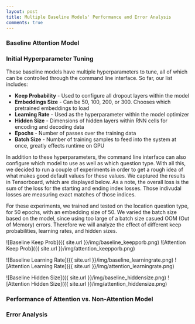 ```yaml
---
layout: post
title: Multiple Baseline Models' Performance and Error Analysis
comments: true
---
```


### [](#header-3)Baseline Attention Model

### [](#header-3)Initial Hyperparameter Tuning

These baseline models have multiple hyperparameters to tune, all of which can be controlled through the command line interface. So far, our list includes:

- **Keep Probability** - Used to configure all dropout layers within the model
- **Embeddings Size** - Can be 50, 100, 200, or 300. Chooses which pretrained embeddings to load
- **Learning Rate** - Used as the hyperparameter within the model optimizer
- **Hidden Size** - Dimensions of hidden layers within RNN cells for encoding and decoding data
- **Epochs** - Number of passes over the training data
- **Batch Size** - Number of training samples to feed into the system at once, greatly effects runtime on GPU

In addition to these hyperparameters, the command line interface can also configure which model to use as well as which question type. With all this, we decided to run a couple of experiments in order to get a rough idea of what makes good default values for these values. We captured the results in Tensorboard, which are displayed below. As a note, the overall loss is the sum of the loss for the starting and ending index losses. Those indivudal losses are measuring exact matches of those indices.

For these experiments, we trained and tested on the location question type, for 50 epochs, with an embedding size of 50. We varied the batch size based on the model, since using too large of a batch size casued OOM (Out of Memory) errors. Therefore we will analyze the effect of different keep probabilities, learning rates, and hidden sizes.


![Baseline Keep Prob]({{ site.url }}/img/baseline_keepporb.png) 
![Attention Keep Prob]({{ site.url }}/img/attention_keepporb.png) 

![Baseline Learning Rate]({{ site.url }}/img/baseline_learningrate.png) 
![Attention Learning Rate]({{ site.url }}/img/attention_learningrate.png) 

![Baseline Hidden Size]({{ site.url }}/img/baseline_hiddensize.png) 
![Attention Hidden Size]({{ site.url }}/img/attention_hiddensize.png) 


### [](#header-3)Performance of Attention vs. Non-Attention Model

### Error Analysis

